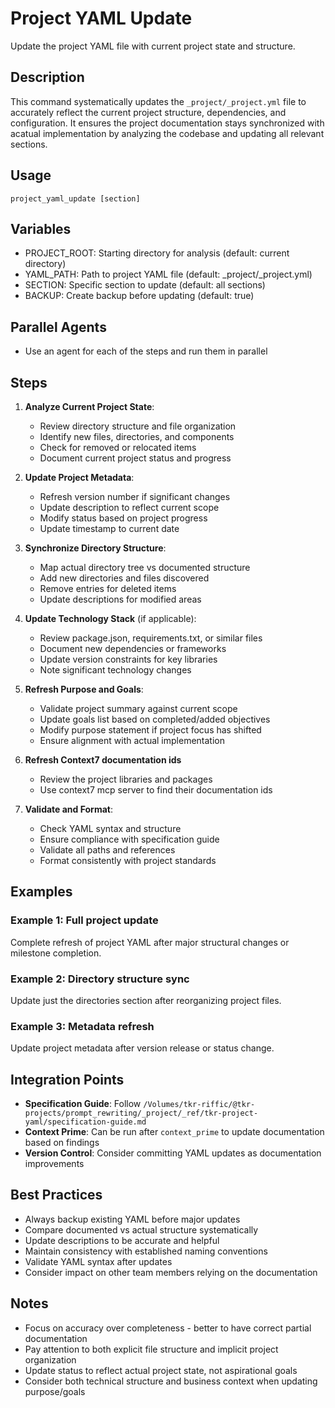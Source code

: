 # Project YAML Update

Update the project YAML file with current project state and structure.

## Description
This command systematically updates the `_project/_project.yml` file to accurately reflect the current project structure, dependencies, and configuration. It ensures the project documentation stays synchronized with acatual implementation by analyzing the codebase and updating all relevant sections.

## Usage
`project_yaml_update [section]`

## Variables
- PROJECT_ROOT: Starting directory for analysis (default: current directory)
- YAML_PATH: Path to project YAML file (default: _project/_project.yml)
- SECTION: Specific section to update (default: all sections)
- BACKUP: Create backup before updating (default: true)

## Parallel Agents
- Use an agent for each of the steps and run them in parallel

## Steps
1. **Analyze Current Project State**:
   - Review directory structure and file organization
   - Identify new files, directories, and components
   - Check for removed or relocated items
   - Document current project status and progress

2. **Update Project Metadata**:
   - Refresh version number if significant changes
   - Update description to reflect current scope
   - Modify status based on project progress
   - Update timestamp to current date

3. **Synchronize Directory Structure**:
   - Map actual directory tree vs documented structure
   - Add new directories and files discovered
   - Remove entries for deleted items
   - Update descriptions for modified areas

4. **Update Technology Stack** (if applicable):
   - Review package.json, requirements.txt, or similar files
   - Document new dependencies or frameworks
   - Update version constraints for key libraries
   - Note significant technology changes

5. **Refresh Purpose and Goals**:
   - Validate project summary against current scope
   - Update goals list based on completed/added objectives
   - Modify purpose statement if project focus has shifted
   - Ensure alignment with actual implementation

6. **Refresh Context7 documentation ids**
   - Review the project libraries and packages
   - Use context7 mcp server to find their documentation ids

7. **Validate and Format**:
   - Check YAML syntax and structure
   - Ensure compliance with specification guide
   - Validate all paths and references
   - Format consistently with project standards

## Examples

### Example 1: Full project update
Complete refresh of project YAML after major structural changes or milestone completion.

### Example 2: Directory structure sync
Update just the directories section after reorganizing project files.

### Example 3: Metadata refresh
Update project metadata after version release or status change.

## Integration Points
- **Specification Guide**: Follow `/Volumes/tkr-riffic/@tkr-projects/prompt_rewriting/_project/_ref/tkr-project-yaml/specification-guide.md`
- **Context Prime**: Can be run after `context_prime` to update documentation based on findings
- **Version Control**: Consider committing YAML updates as documentation improvements

## Best Practices
- Always backup existing YAML before major updates
- Compare documented vs actual structure systematically
- Update descriptions to be accurate and helpful
- Maintain consistency with established naming conventions
- Validate YAML syntax after updates
- Consider impact on other team members relying on the documentation

## Notes
- Focus on accuracy over completeness - better to have correct partial documentation
- Pay attention to both explicit file structure and implicit project organization
- Update status to reflect actual project state, not aspirational goals
- Consider both technical structure and business context when updating purpose/goals